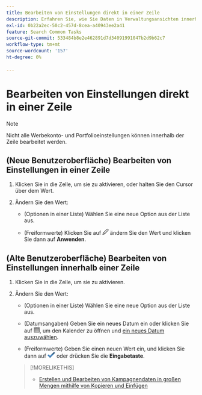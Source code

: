 ```yaml
---
title: Bearbeiten von Einstellungen direkt in einer Zeile
description: Erfahren Sie, wie Sie Daten in Verwaltungsansichten innerhalb der Zeile bearbeiten.
exl-id: 0b22a2ec-50c2-457d-8cea-a40943ee2a41
feature: Search Common Tasks
source-git-commit: 533484b8e2e462891d7d34091991047b2d9b62c7
workflow-type: tm+mt
source-wordcount: '157'
ht-degree: 0%

---
```


# Bearbeiten von Einstellungen direkt in einer Zeile

>[!NOTE]
>
>Nicht alle Werbekonto- und Portfolioeinstellungen können innerhalb der Zeile bearbeitet werden.

## (Neue Benutzeroberfläche) Bearbeiten von Einstellungen in einer Zeile

1. Klicken Sie in die Zelle, um sie zu aktivieren, oder halten Sie den Cursor über dem Wert.

1. Ändern Sie den Wert:

   * (Optionen in einer Liste) Wählen Sie eine neue Option aus der Liste aus.

   * (Freiformwerte) Klicken Sie auf ![Bearbeiten](/help/search-social-commerce/assets/edit-new.png "Bearbeiten") ändern Sie den Wert und klicken Sie dann auf **Anwenden**.


## (Alte Benutzeroberfläche) Bearbeiten von Einstellungen innerhalb einer Zeile

1. Klicken Sie in die Zelle, um sie zu aktivieren.

1. Ändern Sie den Wert:

   * (Optionen in einer Liste) Wählen Sie eine neue Option aus der Liste aus.

   * (Datumsangaben) Geben Sie ein neues Datum ein oder klicken Sie auf ![Kalender](/help/search-social-commerce/assets/calendar.png "Kalender"), um den Kalender zu öffnen und [ein neues Datum auszuwählen](/help/search-social-commerce/common-tasks/navigation-editing-selection/calendar.md).

   * (Freiformwerte) Geben Sie einen neuen Wert ein, und klicken Sie dann auf ![Speichern](/help/search-social-commerce/assets/select.png "Speichern") oder drücken Sie die **Eingabetaste**.

   >[!MORELIKETHIS]
   >
   >* [Erstellen und Bearbeiten von Kampagnendaten in großen Mengen mithilfe von Kopieren und Einfügen](/help/search-social-commerce/campaign-management/campaigns/copy-paste.md)
